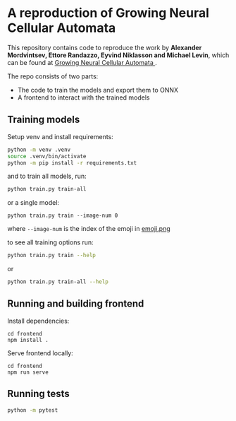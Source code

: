 # A reproduction of Growing Neural Cellular Automata

This repository contains code to reproduce the work by **Alexander Mordvintsev, Ettore Randazzo, Eyvind Niklasson and Michael Levin**, which can be found at [Growing Neural Cellular Automata
](https://distill.pub/2020/growing-ca/).

The repo consists of two parts:
* The code to train the models and export them to ONNX
* A frontend to interact with the trained models

## Training models
Setup venv and install requirements:
```bash
python -m venv .venv
source .venv/bin/activate
python -m pip install -r requirements.txt
```

and to train all models, run:

```bash
python train.py train-all
```

or a single model:

```
python train.py train --image-num 0
```
where `--image-num` is the index of the emoji in [emoji.png](./images/emoji.png)

to see all training options run:
```bash
python train.py train --help
```

or

```bash
python train.py train-all --help
```

## Running and building frontend
Install dependencies:

```
cd frontend
npm install .
```

Serve frontend locally:

```
cd frontend
npm run serve
```

## Running tests
```bash
python -m pytest
```